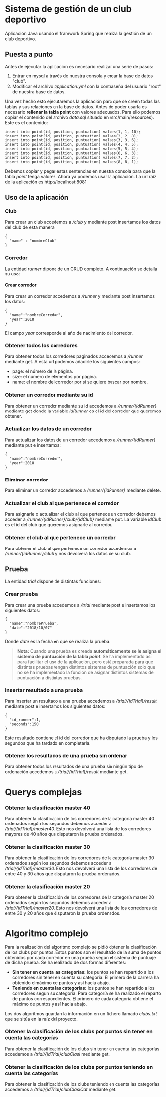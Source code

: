 # Sistema de gestión de un club deportivo

Aplicación Java usando el framwork Spring que realiza la gestión de un club deportivo. 

## Puesta a punto

Antes de ejecutar la aplicación es necesario realizar una serie de pasos: 

1. Entrar en mysql a través de nuestra consola y crear la base de datos "club".
2. Modificar el archivo *application.yml* con la contraseña del usuario "root" de nuestra base de datos.

Una vez hecho esto ejecutaremos la aplicación para que se creen todas las tablas y sus relaciones en la base de datos. Antes de poder usarla es necesario **rellenar la tabla point** con valores adecuados. Para ello podemos copiar el contenido del archivo *data.sql* situado en (src/main/resources). Este es el contenido:

    insert into point(id, position, puntuation) values(1, 1, 10);
    insert into point(id, position, puntuation) values(2, 2, 8);
    insert into point(id, position, puntuation) values(3, 3, 6);
    insert into point(id, position, puntuation) values(4, 4, 5);
    insert into point(id, position, puntuation) values(5, 5, 4);
    insert into point(id, position, puntuation) values(6, 6, 3);
    insert into point(id, position, puntuation) values(7, 7, 2);
    insert into point(id, position, puntuation) values(8, 8, 1);

Debemos copiar y pegar estas sentencias en nuestra consola para que la tabla *point* tenga valores. Ahora ya podemos usar la aplicación. La url raíz de la aplicación es http://localhost:8081

## Uso de la aplicación

### Club

Para crear un club accedemos a */club* y mediante post insertamos los datos del club de esta manera:

    {
      "name" : "nombreClub"
    }

### Corredor

La entidad *runner* dipone de un CRUD completo. A continuación se detalla su uso:

#### Crear corredor

Para crear un corredor accedemos a */runner* y mediante post insertamos los datos:

    {
      "name":"nombreCorredor",
      "year":2018
    }
    
El campo *year* corresponde al año de nacimiento del corredor.

### Obtener todos los corredores

Para obtener todos los corredores paginados accedemos a */runner* mediante get. A esta url podemos añadirle los siguientes campos:
+ page: el número de la página.
+ size: el número de elementos por página.
+ name: el nombre del corredor por si se quiere buscar por nombre.

### Obtener un corredor mediante su id

Para obtener un corredor mediante su id accedemos a */runner/{idRunner}* mediante get donde la variable *idRunner* es el id del corredor que queremos obtener.

### Actualizar los datos de un corredor

Para actualizar los datos de un corredor accedemos a */runner/{idRunner}* mediante put e insertamos:

    {
      "name":"nombreCorredor",
      "year":2018
    }

### Eliminar corredor

Para eliminar un corredor accedemos a */runner/{idRunner}* mediante delete.

### Actualizar el club al que pertenece el corredor

Para asignarle o actualizar el club al que pertenece un corredor debemos acceder a */runner/{idRunner}/club/{idClub}* mediante put. La variable *idClub* es el id del club que queremos asignarle al corredor.

### Obtener el club al que pertenece un corredor

Para obtener el club al que pertenece un corredor accedemos a */runner/{idRunner}/club* y nos devolverá los datos de su club.

## Prueba
La entidad *trial* dispone de distintas funciones:

### Crear prueba
Para crear una prueba accedemos a */trial* mediante post e insertamos los siguientes datos:

    {
      "name":"nombrePrueba",
      "date":"2018/10/07"
    }
    
Donde *date* es la fecha en que se realiza la prueba. 

> **Nota:** Cuando una prueba es creada **automáticamente se le asigna el sistema de puntuación de la tabla *point***. Se ha implementado así para facilitar el uso de la aplicación, pero está preparada para que distintas pruebas tengan distintos sistemas de puntuación solo que no se ha implementado la función de asignar distintos sistemas de puntuación a distintas pruebas.

### Insertar resultado a una prueba

Para insertar un resultado a una prueba accedemos a */trial/{idTrial}/result* mediante post e insertamos los siguientes datos:

    {
      "id_runner":1,
      "seconds":150
    }

Este resultado contiene el id del corredor que ha disputado la prueba y los segundos que ha tardado en completarla.

### Obtener los resultados de una prueba sin ordenar

Para obtener todos los resultados de una prueba sin ningún tipo de ordenación accedemos a */trial/{idTrial}/result* mediante get.

# Querys complejas
### Obtener la clasificación master 40

Para obtener la clasificación de los corredores de la categoría master 40 ordenados según los segundos debemos acceder a */trial/{idTrial}/master40*. Esto nos devolverá una lista de los corredores mayores de 40 años que disputaron la prueba ordenados.

### Obtener la clasificación master 30

Para obtener la clasificación de los corredores de la categoría master 30 ordenados según los segundos debemos acceder a */trial/{idTrial}/master30*. Esto nos devolverá una lista de los corredores de entre 40 y 30 años que disputaron la prueba ordenados.

### Obtener la clasificación master 20

Para obtener la clasificación de los corredores de la categoría master 20 ordenados según los segundos debemos acceder a */trial/{idTrial}/master20*. Esto nos devolverá una lista de los corredores de entre 30 y 20 años que disputaron la prueba ordenados.

# Algoritmo complejo
Para la realización del algoritmo complejo se pidió obtener la clasificación de los clubs por puntos. Estos puntos son el resultado de la suma de puntos obtenidos por cada corredor en una prueba según el sistema de puntuaje de dicha prueba. Se ha realizado de dos formas diferentes:

+ **Sin tener en cuenta las categorías:** los puntos se han repartido a los corredores sin tener en cuenta su categoría. El primero de la carrera ha obtenido elmáximo de puntos y así hacia abajo.
+ **Teniendo en cuenta las categorías:** los puntos se han repartido a los corredores segun su categoría. Para categoría se ha realizado el reparto de puntos correspondientes. El primero de cada categoría obtiene el máximo de puntos y así hacia abajo.

Los dos algoritmos guardan la información en un fichero llamado *clubs.txt* que se sitúa en la raíz del proyecto.

### Obtener la clasificación de los clubs por puntos sin tener en cuenta las categorías

Para obtener la clasificación de los clubs sin tener en cuenta las categorías accedemos a */trial/{idTrial}clubClasi* mediante get.

### Obtener la clasificación de los clubs por puntos teniendo en cuenta las categorías

Para obtener la clasificación de los clubs teniendo en cuenta las categorías accedemos a */trial/{idTrial}clubClasiCat* mediante get.
